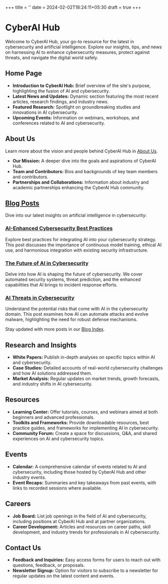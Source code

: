 +++
title = ''
date = 2024-02-02T18:24:11+05:30
draft = true
+++

# CyberAI Hub

Welcome to CyberAI Hub, your go-to resource for the latest in cybersecurity and artificial intelligence. Explore our insights, tips, and news on harnessing AI to enhance cybersecurity measures, protect against threats, and navigate the digital world safely.

## Home Page

- **Introduction to CyberAI Hub:** Brief overview of the site's purpose, highlighting the fusion of AI and cybersecurity.
- **Latest News and Updates:** Dynamic section featuring the most recent articles, research findings, and industry news.
- **Featured Research:** Spotlight on groundbreaking studies and innovations in AI cybersecurity.
- **Upcoming Events:** Information on webinars, workshops, and conferences related to AI and cybersecurity.

## About Us

Learn more about the vision and people behind CyberAI Hub in [About Us](/about/).

- **Our Mission:** A deeper dive into the goals and aspirations of CyberAI Hub.
- **Team and Contributors:** Bios and backgrounds of key team members and contributors.
- **Partnerships and Collaborations:** Information about industry and academic partnerships enhancing the CyberAI Hub community.

## [Blog Posts](/posts/)

Dive into our latest insights on artificial intelligence in cybersecurity:

### [AI-Enhanced Cybersecurity Best Practices](/posts/one/)

Explore best practices for integrating AI into your cybersecurity strategy. This post discusses the importance of continuous model training, ethical AI use, and harmonious integration with existing security infrastructure.

### [The Future of AI in Cybersecurity](/posts/two/)

Delve into how AI is shaping the future of cybersecurity. We cover automated security systems, threat prediction, and the enhanced capabilities that AI brings to incident response efforts.

### [AI Threats in Cybersecurity](/posts/three/)

Understand the potential risks that come with AI in the cybersecurity domain. This post examines how AI can automate attacks and evolve malware, highlighting the need for robust defense mechanisms.

Stay updated with more posts in our [Blog Index](/posts/).

## Research and Insights

- **White Papers:** Publish in-depth analyses on specific topics within AI and cybersecurity.
- **Case Studies:** Detailed accounts of real-world cybersecurity challenges and how AI solutions addressed them.
- **Market Analysis:** Regular updates on market trends, growth forecasts, and industry shifts in AI cybersecurity.

## Resources

- **Learning Center:** Offer tutorials, courses, and webinars aimed at both beginners and advanced professionals.
- **Toolkits and Frameworks:** Provide downloadable resources, best practice guides, and frameworks for implementing AI in cybersecurity.
- **Community Forum:** Create a space for discussions, Q&A, and shared experiences on AI and cybersecurity topics.

## Events

- **Calendar:** A comprehensive calendar of events related to AI and cybersecurity, including those hosted by CyberAI Hub and other industry events.
- **Event Recaps:** Summaries and key takeaways from past events, with links to recorded sessions where available.

## Careers

- **Job Board:** List job openings in the field of AI and cybersecurity, including positions at CyberAI Hub and at partner organizations.
- **Career Development:** Articles and resources on career paths, skill development, and industry trends for professionals in AI cybersecurity.

## Contact Us

- **Feedback and Inquiries:** Easy access forms for users to reach out with questions, feedback, or proposals.
- **Newsletter Signup:** Option for visitors to subscribe to a newsletter for regular updates on the latest content and events.
